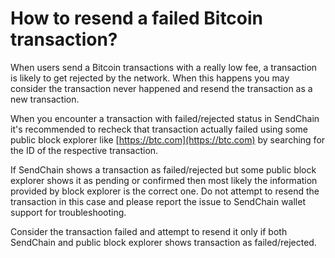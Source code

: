 # How to resend a failed Bitcoin transaction?

When users send a Bitcoin transactions with a really low fee, a transaction is likely to get rejected by the network. When this happens you may consider the transaction never happened and resend the transaction as a new transaction.

When you encounter a transaction with failed/rejected status in SendChain it's recommended to recheck that transaction actually failed using some public block explorer like [https://btc.com](https://btc.com) by searching for the ID of the respective transaction.

If SendChain shows a transaction as failed/rejected but some public block explorer shows it as pending or confirmed then most likely the information provided by block explorer is the correct one. Do not attempt to resend the transaction in this case and please report the issue to SendChain wallet support for troubleshooting.

Consider the transaction failed and attempt to resend it only if both SendChain and public block explorer shows transaction as failed/rejected.
